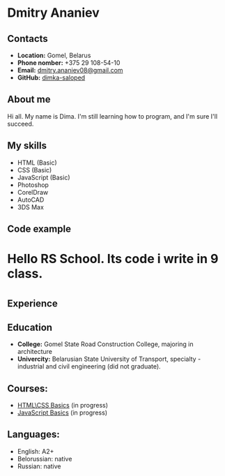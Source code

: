 # Dmitry Ananiev

## __Contacts__

- **Location:** Gomel, Belarus
- __Phone nomber:__ +375 29 108-54-10
- __Email:__ dmitry.ananiev08@gmail.com
- __GitHub:__ [dimka-saloped](https://github.com/dimka-saloped)

## __About me__
Hi all. My name is Dima. I'm still learning how to program, and I'm sure I'll succeed.

## __My skills__
- HTML (Basic)
- CSS (Basic)
- JavaScript (Basic)
- Photoshop
- CorelDraw
- AutoCAD
- 3DS Max

## __Code example__

<html>
<body>
   <h1>Hello RS School. Its code i write in 9 class. <h1>
 </body>
</html>

## __Experience__

## __Education__
- __College:__ Gomel State Road Construction College, majoring in architecture
- __Univercity:__ Belarusian State University of Transport, specialty - industrial and civil engineering (did not graduate).

## __Courses:__
- [HTML\CSS Basics](https://github.com/rolling-scopes-school/tasks/tree/master/stage0/modules/html-basics) (in progress)
- [JavaScript Basics](https://github.com/rolling-scopes-school/tasks/tree/master/stage0/modules/js-basics) (in progress)

## __Languages:__
- English: A2+
- Belorussian: native
- Russian: native



